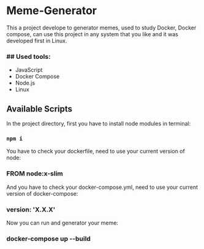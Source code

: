 # Meme-Generator

This a project develope to generator memes, used to study Docker, Docker compose, 
can use this project in any system that you like and it was developed first in Linux.

<h3>## Used tools:</h3>
<ul>
<li>JavaScript</li>
<li>Docker Compose</li>
<li>Node.js</li>
<li>Linux</li>
</ul>

## Available Scripts

In the project directory, first you have to install node modules in terminal:

### `npm i`

You have to check your dockerfile, need to use your current version of node:

### FROM node:x-slim

And you have to check your docker-compose.yml, need to use your current version of docker-compose:

### version: 'X.X.X'

Now you can run and generator your meme:

### docker-compose up --build
